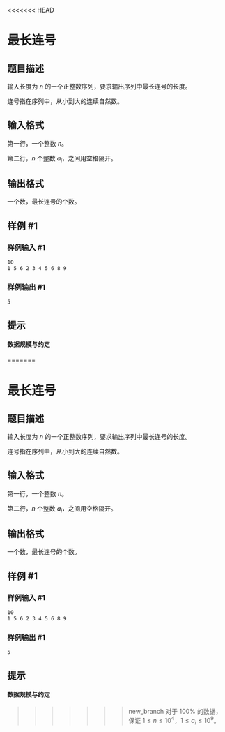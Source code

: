 <<<<<<< HEAD
# 最长连号

## 题目描述

输入长度为 $n$ 的一个正整数序列，要求输出序列中最长连号的长度。

连号指在序列中，从小到大的连续自然数。

## 输入格式

第一行，一个整数 $n$。

第二行，$n$ 个整数 $a_i$，之间用空格隔开。

## 输出格式

一个数，最长连号的个数。

## 样例 #1

### 样例输入 #1

```
10
1 5 6 2 3 4 5 6 8 9
```

### 样例输出 #1

```
5
```

## 提示

#### 数据规模与约定

=======
# 最长连号

## 题目描述

输入长度为 $n$ 的一个正整数序列，要求输出序列中最长连号的长度。

连号指在序列中，从小到大的连续自然数。

## 输入格式

第一行，一个整数 $n$。

第二行，$n$ 个整数 $a_i$，之间用空格隔开。

## 输出格式

一个数，最长连号的个数。

## 样例 #1

### 样例输入 #1

```
10
1 5 6 2 3 4 5 6 8 9
```

### 样例输出 #1

```
5
```

## 提示

#### 数据规模与约定

>>>>>>> new_branch
对于 $100\%$ 的数据，保证 $1 \leq n \leq 10^4$，$1 \leq a_i \leq 10^9$。